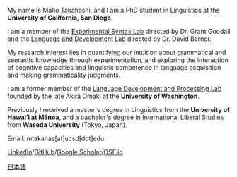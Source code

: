 My name is Maho Takahashi, and I am a PhD student in Linguistics at the **University of California, San Diego**. 

I am a member of the [Experimental Syntax Lab](http://grammar.ucsd.edu/syntaxlab/) directed by Dr. Grant Goodall and the [Language and Development Lab](http://www.ladlab.com/) directed by Dr. David Barner.

My research interest lies in quantifying our intuition about grammatical and semantic knowledge through experimentation, and exploring the interaction of cognitive capacities and linguistic competence in language acquisition and making grammaticality judgments.

I am a former member of the [Language Development and Processing Lab](https://depts.washington.edu/ldplab/) founded by the late Akira Omaki at the **University of Washington**.

Previously I received a master's degree in Linguistics from the **University of Hawaiʻi at Mānoa**, and a bachelor's degree in International Liberal Studies from **Waseda University** (Tokyo, Japan).

Email: mtakahas\[at\]ucsd\[dot\]edu

[LinkedIn](https://www.linkedin.com/in/maho-takahashi/)/[GitHub](https://github.com/matakahas)/[Google Scholar](https://scholar.google.com/citations?view_op=list_works&hl=en&user=JHRkrfAAAAAJ)/[OSF.io](https://osf.io/6c4gb/)



[日本語](./nihongo.md)
